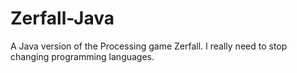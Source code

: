# Zerfall-Java
A Java version of the Processing game Zerfall. I really need to stop changing programming languages.
